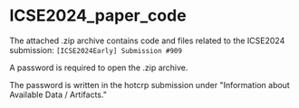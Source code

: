 # ICSE2024_paper_code

The attached .zip archive contains code and files related to the ICSE2024 submission: `[ICSE2024Early] Submission #909`

A password is required to open the .zip archive.

The password is written in the hotcrp submission under "Information about Available Data / Artifacts." 
